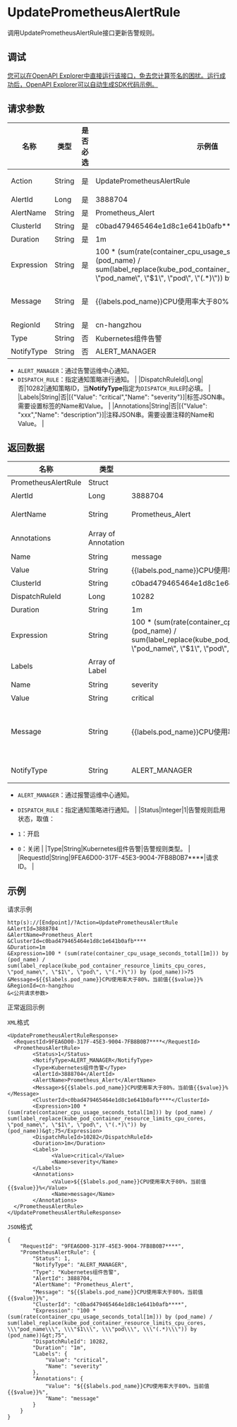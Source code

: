 # UpdatePrometheusAlertRule

调用UpdatePrometheusAlertRule接口更新告警规则。

## 调试

[您可以在OpenAPI Explorer中直接运行该接口，免去您计算签名的困扰。运行成功后，OpenAPI Explorer可以自动生成SDK代码示例。](https://api.aliyun.com/#product=ARMS&api=UpdatePrometheusAlertRule&type=RPC&version=2019-08-08)

## 请求参数

|名称|类型|是否必选|示例值|描述|
|--|--|----|---|--|
|Action|String|是|UpdatePrometheusAlertRule|系统规定参数。取值：UpdatePrometheusAlertRule。 |
|AlertId|Long|是|3888704|告警规则ID。 |
|AlertName|String|是|Prometheus\_Alert|告警规则名称。 |
|ClusterId|String|是|c0bad479465464e1d8c1e641b0afb\*\*\*\*|集群ID。 |
|Duration|String|是|1m|持续时间。 |
|Expression|String|是|100 \* \(sum\(rate\(container\_cpu\_usage\_seconds\_total\[1m\]\)\) by \(pod\_name\) / sum\(label\_replace\(kube\_pod\_container\_resource\_limits\_cpu\_cores, \\"pod\_name\\", \\"$1\\", \\"pod\\", \\"\(.\*\)\\"\)\) by \(pod\_name\)\)\>75|告警表达式，需要使用PromQL语句。 |
|Message|String|是|$\{\{$labels.pod\_name\}\}CPU使用率大于80%，当前值\{\{$value\}\}%|告警消息，支持按照\{\{$labels.xxx\}\}格式来引用标签。 |
|RegionId|String|是|cn-hangzhou|地域ID。 |
|Type|String|否|Kubernetes组件告警|自定义告警规则类型。 |
|NotifyType|String|否|ALERT\_MANAGER|通知类型， 取值：

 -   `ALERT_MANAGER`：通过告警运维中心通知。
-   `DISPATCH_RULE`：指定通知策略进行通知。 |
|DispatchRuleId|Long|否|10282|通知策略ID，当**NotifyType**指定为`DISPATCH_RULE`时必填。 |
|Labels|String|否|\[\{"Value": "critical","Name": "severity"\}\]|标签JSON串。需要设置标签的Name和Value。 |
|Annotations|String|否|\[\{"Value": "xxx","Name": "description"\}\]|注释JSON串。需要设置注释的Name和Value。 |

## 返回数据

|名称|类型|示例值|描述|
|--|--|---|--|
|PrometheusAlertRule|Struct| |返回结构体。 |
|AlertId|Long|3888704|告警规则ID。 |
|AlertName|String|Prometheus\_Alert|告警规则名称。 |
|Annotations|Array of Annotation| |告警规则的注释。 |
|Name|String|message|注释的名称。 |
|Value|String|$\{\{$labels.pod\_name\}\}CPU使用率大于80%，当前值\{\{$value\}\}%|注释的值。 |
|ClusterId|String|c0bad479465464e1d8c1e641b0afb\*\*\*\*|集群ID。 |
|DispatchRuleId|Long|10282|通知策略ID。 |
|Duration|String|1m|持续时间。 |
|Expression|String|100 \* \(sum\(rate\(container\_cpu\_usage\_seconds\_total\[1m\]\)\) by \(pod\_name\) / sum\(label\_replace\(kube\_pod\_container\_resource\_limits\_cpu\_cores, \\"pod\_name\\", \\"$1\\", \\"pod\\", \\"\(.\*\)\\"\)\) by \(pod\_name\)\)\>75|告警表达式。 |
|Labels|Array of Label| |告警规则的标签。 |
|Name|String|severity|标签的名称。 |
|Value|String|critical|标签的值。 |
|Message|String|$\{\{$labels.pod\_name\}\}CPU使用率大于80%，当前值\{\{$value\}\}%|告警通知消息，支持按照\{\{$labels.xxx\}\}格式来引用标签。 |
|NotifyType|String|ALERT\_MANAGER|通知类型， 取值：

 -   `ALERT_MANAGER`：通过报警运维中心通知。
-   `DISPATCH_RULE`：指定通知策略进行通知。 |
|Status|Integer|1|告警规则启用状态，取值：

 -   `1`：开启
-   `0`：关闭 |
|Type|String|Kubernetes组件告警|告警规则类型。 |
|RequestId|String|9FEA6D00-317F-45E3-9004-7FB8B0B7\*\*\*\*|请求ID。 |

## 示例

请求示例

```
http(s)://[Endpoint]/?Action=UpdatePrometheusAlertRule
&AlertId=3888704
&AlertName=Prometheus_Alert
&ClusterId=c0bad479465464e1d8c1e641b0afb****
&Duration=1m
&Expression=100 * (sum(rate(container_cpu_usage_seconds_total[1m])) by (pod_name) / sum(label_replace(kube_pod_container_resource_limits_cpu_cores, \"pod_name\", \"$1\", \"pod\", \"(.*)\")) by (pod_name))>75
&Message=${{$labels.pod_name}}CPU使用率大于80%，当前值{{$value}}%
&RegionId=cn-hangzhou
&<公共请求参数>
```

正常返回示例

`XML`格式

```
<UpdatePrometheusAlertRuleResponse>
  <RequestId>9FEA6D00-317F-45E3-9004-7FB8B0B7****</RequestId>
  <PrometheusAlertRule>
        <Status>1</Status>
        <NotifyType>ALERT_MANAGER</NotifyType>
        <Type>Kubernetes组件告警</Type>
        <AlertId>3888704</AlertId>
        <AlertName>Prometheus_Alert</AlertName>
        <Message>${{$labels.pod_name}}CPU使用率大于80%，当前值{{$value}}%</Message>
        <ClusterId>c0bad479465464e1d8c1e641b0afb****</ClusterId>
        <Expression>100 * (sum(rate(container_cpu_usage_seconds_total[1m])) by (pod_name) / sum(label_replace(kube_pod_container_resource_limits_cpu_cores, \"pod_name\", \"$1\", \"pod\", \"(.*)\")) by (pod_name))&gt;75</Expression>
        <DispatchRuleId>10282</DispatchRuleId>
        <Duration>1m</Duration>
        <Labels>
              <Value>critical</Value>
              <Name>severity</Name>
        </Labels>
        <Annotations>
              <Value>${{$labels.pod_name}}CPU使用率大于80%，当前值{{$value}}%</Value>
              <Name>message</Name>
        </Annotations>
  </PrometheusAlertRule>
</UpdatePrometheusAlertRuleResponse>
```

`JSON`格式

```
{
    "RequestId": "9FEA6D00-317F-45E3-9004-7FB8B0B7****",
    "PrometheusAlertRule": {
        "Status": 1,
        "NotifyType": "ALERT_MANAGER",
        "Type": "Kubernetes组件告警",
        "AlertId": 3888704,
        "AlertName": "Prometheus_Alert",
        "Message": "${{$labels.pod_name}}CPU使用率大于80%，当前值{{$value}}%",
        "ClusterId": "c0bad479465464e1d8c1e641b0afb****",
        "Expression": "100 * (sum(rate(container_cpu_usage_seconds_total[1m])) by (pod_name) / sum(label_replace(kube_pod_container_resource_limits_cpu_cores, \\\"pod_name\\\", \\\"$1\\\", \\\"pod\\\", \\\"(.*)\\\")) by (pod_name))&gt;75",
        "DispatchRuleId": 10282,
        "Duration": "1m",
        "Labels": {
            "Value": "critical",
            "Name": "severity"
        },
        "Annotations": {
            "Value": "${{$labels.pod_name}}CPU使用率大于80%，当前值{{$value}}%",
            "Name": "message"
        }
    }
}
```

